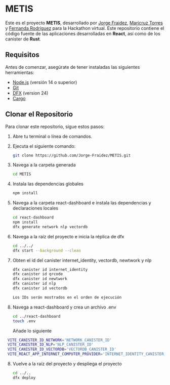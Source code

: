 # METIS

Este es el proyecto **METIS**, desarrollado por [Jorge Fraidez](https://github.com/Jorge-Fraidez), [Maricruz Torres](https://github.com/Maricruz1900) y [Fernanda Rodríguez](https://github.com/Mafer-Rodriguez) para la Hackathon virtual. Este repositorio contiene el código fuente de las aplicaciones desarrolladas en **React**, así
como de los canister de **Rust**.

## Requisitos

Antes de comenzar, asegúrate de tener instaladas las siguientes herramientas:

- [Node.js](https://nodejs.org/) (versión 14 o superior)
- [Git](https://git-scm.com/)
- [DFX](https://internetcomputer.org/docs/current/developer-docs/getting-started/install/) (version 24)
- [Cargo](https://doc.rust-lang.org/cargo/)

## Clonar el Repositorio

Para clonar este repositorio, sigue estos pasos:

1. Abre tu terminal o línea de comandos.
2. Ejecuta el siguiente comando:

   ```bash
   git clone https://github.com/Jorge-Fraidez/METIS.git

3. Navega a la carpeta generada

   ```bash
   cd METIS

3. Instala las dependencias globales

   ```bash
   npm install

4. Navega a la carpeta react-dashboard e instala las dependencias y declaraciones locales

   ```bash
   cd react-dashboard
   npm install
   dfx generate network nlp vectordb

5. Navega a la raíz del proyecto e inicia la réplica de dfx

    ```bash
    cd ../../
    dfx start --background --clean

6. Obten el id del canister internet_identity, vectordb, newtwork y nlp

    ```bash
    dfx canister id internet_identity
    dfx canister id qrcode
    dfx canister id newtwork
    dfx canister id nlp
    dfx canister id vectordb

   Los IDs serán mostrados en el orden de ejecución

7. Navega a react-dashboard y crea un archivo .env

   ```bash
   cd ../react-dashboard
   touch .env
   ```
   Añade lo siguiente
  ```bash
   VITE_CANISTER_ID_NETWORK='NETWORK_CANISTER_ID'
   VITE_CANISTER_ID_NLP='NLP_CANISTER_ID'
   VITE_CANISTER_ID_VECTORDB='VECTORDB_CANISTER_ID'
   VITE_REACT_APP_INTERNET_COMPUTER_PROVIDER='INTERNET_IDENTITY_CANISTER_ID.localhost:4943/'
  ```

8. Vuelve a la raíz del proyecto y despliega el proyecto

    ```bash
    cd ../..
    dfx deploy